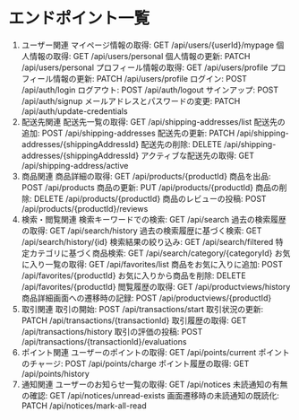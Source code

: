 # エンドポイント一覧

1. ユーザー関連
  マイページ情報の取得: GET /api/users/{userId}/mypage
  個人情報の取得: GET /api/users/personal
  個人情報の更新: PATCH /api/users/personal
  プロフィール情報の取得: GET /api/users/profile
  プロフィール情報の更新: PATCH /api/users/profile
  ログイン: POST /api/auth/login
  ログアウト: POST /api/auth/logout
  サインアップ: POST /api/auth/signup
  メールアドレスとパスワードの変更: PATCH /api/auth/update-credentials
2. 配送先関連
  配送先一覧の取得: GET /api/shipping-addresses/list
  配送先の追加: POST /api/shipping-addresses
  配送先の更新: PATCH /api/shipping-addresses/{shippingAddressId}
  配送先の削除: DELETE /api/shipping-addresses/{shippingAddressId}
  アクティブな配送先の取得: GET /api/shipping-address/active
3. 商品関連
  商品詳細の取得: GET /api/products/{productId}
  商品を出品: POST /api/products
  商品の更新: PUT /api/products/{productId}
  商品の削除: DELETE /api/products/{productId}
  商品のレビューの投稿: POST /api/products/{productId}/reviews
4. 検索・閲覧関連
  検索キーワードでの検索: GET /api/search
  過去の検索履歴の取得: GET /api/search/history
  過去の検索履歴に基づく検索: GET /api/search/history/{id}
  検索結果の絞り込み: GET /api/search/filtered
  特定カテゴリに基づく商品検索: GET /api/search/category/{categoryId}
  お気に入り一覧の取得: GET /api/favorites/list
  商品をお気に入りに追加: POST /api/favorites/{productId}
  お気に入りから商品を削除: DELETE /api/favorites/{productId}
  閲覧履歴の取得: GET /api/productviews/history
  商品詳細画面への遷移時の記録: POST /api/productviews/{productId}
5. 取引関連
  取引の開始: POST /api/transactions/start
  取引状況の更新: PATCH /api/transactions/{transactionId}
  取引履歴の取得: GET /api/transactions/history
  取引の評価の投稿: POST /api/transactions/{transactionId}/evaluations
6. ポイント関連
  ユーザーのポイントの取得: GET /api/points/current
  ポイントのチャージ: POST /api/points/charge
  ポイント履歴の取得: GET /api/points/history
7. 通知関連
  ユーザーのお知らせ一覧の取得: GET /api/notices
  未読通知の有無の確認: GET /api/notices/unread-exists
  画面遷移時の未読通知の既読化: PATCH /api/notices/mark-all-read
